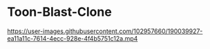 # Toon-Blast-Clone


https://user-images.githubusercontent.com/102957660/190039927-ea11a11c-7614-4ecc-928e-4f4b5751c12a.mp4
